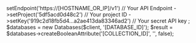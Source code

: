 <?php

use Appwrite\Client;
use Appwrite\Services\Databases;

$client = new Client();

$client
    ->setEndpoint('https://[HOSTNAME_OR_IP]/v1') // Your API Endpoint
    ->setProject('5df5acd0d48c2') // Your project ID
    ->setKey('919c2d18fb5d4...a2ae413da83346ad2') // Your secret API key
;

$databases = new Databases($client, '[DATABASE_ID]');

$result = $databases->createBooleanAttribute('[COLLECTION_ID]', '', false);